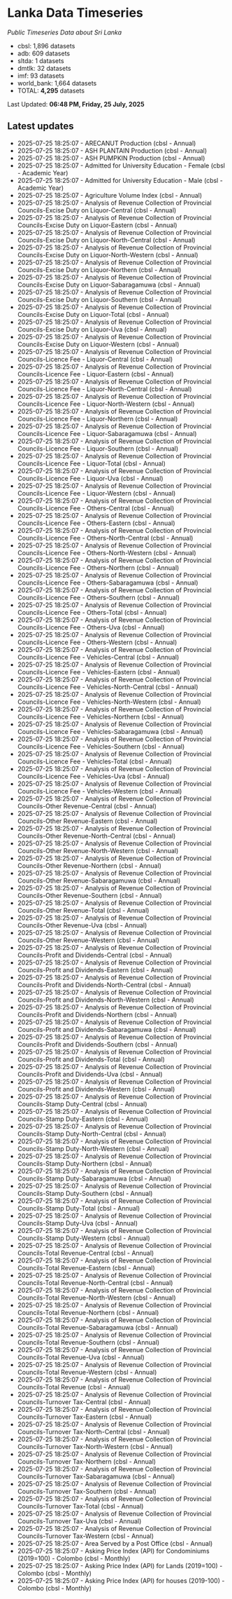 # Lanka Data Timeseries
*Public Timeseries Data about Sri Lanka*

* cbsl: 1,896 datasets
* adb: 609 datasets
* sltda: 1 datasets
* dmtlk: 32 datasets
* imf: 93 datasets
* world_bank: 1,664 datasets
* TOTAL: **4,295** datasets

Last Updated: **06:48 PM, Friday, 25 July, 2025**

## Latest updates

* 2025-07-25 18:25:07 - ARECANUT Production (cbsl - Annual)
* 2025-07-25 18:25:07 - ASH PLANTAIN Production (cbsl - Annual)
* 2025-07-25 18:25:07 - ASH PUMPKIN Production (cbsl - Annual)
* 2025-07-25 18:25:07 - Admitted for University Education - Female (cbsl - Academic Year)
* 2025-07-25 18:25:07 - Admitted for University Education - Male (cbsl - Academic Year)
* 2025-07-25 18:25:07 - Agriculture Volume Index (cbsl - Annual)
* 2025-07-25 18:25:07 - Analysis of Revenue Collection of Provincial Councils-Excise Duty on Liquor-Central (cbsl - Annual)
* 2025-07-25 18:25:07 - Analysis of Revenue Collection of Provincial Councils-Excise Duty on Liquor-Eastern (cbsl - Annual)
* 2025-07-25 18:25:07 - Analysis of Revenue Collection of Provincial Councils-Excise Duty on Liquor-North-Central (cbsl - Annual)
* 2025-07-25 18:25:07 - Analysis of Revenue Collection of Provincial Councils-Excise Duty on Liquor-North-Western (cbsl - Annual)
* 2025-07-25 18:25:07 - Analysis of Revenue Collection of Provincial Councils-Excise Duty on Liquor-Northern (cbsl - Annual)
* 2025-07-25 18:25:07 - Analysis of Revenue Collection of Provincial Councils-Excise Duty on Liquor-Sabaragamuwa (cbsl - Annual)
* 2025-07-25 18:25:07 - Analysis of Revenue Collection of Provincial Councils-Excise Duty on Liquor-Southern (cbsl - Annual)
* 2025-07-25 18:25:07 - Analysis of Revenue Collection of Provincial Councils-Excise Duty on Liquor-Total (cbsl - Annual)
* 2025-07-25 18:25:07 - Analysis of Revenue Collection of Provincial Councils-Excise Duty on Liquor-Uva (cbsl - Annual)
* 2025-07-25 18:25:07 - Analysis of Revenue Collection of Provincial Councils-Excise Duty on Liquor-Western (cbsl - Annual)
* 2025-07-25 18:25:07 - Analysis of Revenue Collection of Provincial Councils-Licence Fee - Liquor-Central (cbsl - Annual)
* 2025-07-25 18:25:07 - Analysis of Revenue Collection of Provincial Councils-Licence Fee - Liquor-Eastern (cbsl - Annual)
* 2025-07-25 18:25:07 - Analysis of Revenue Collection of Provincial Councils-Licence Fee - Liquor-North-Central (cbsl - Annual)
* 2025-07-25 18:25:07 - Analysis of Revenue Collection of Provincial Councils-Licence Fee - Liquor-North-Western (cbsl - Annual)
* 2025-07-25 18:25:07 - Analysis of Revenue Collection of Provincial Councils-Licence Fee - Liquor-Northern (cbsl - Annual)
* 2025-07-25 18:25:07 - Analysis of Revenue Collection of Provincial Councils-Licence Fee - Liquor-Sabaragamuwa (cbsl - Annual)
* 2025-07-25 18:25:07 - Analysis of Revenue Collection of Provincial Councils-Licence Fee - Liquor-Southern (cbsl - Annual)
* 2025-07-25 18:25:07 - Analysis of Revenue Collection of Provincial Councils-Licence Fee - Liquor-Total (cbsl - Annual)
* 2025-07-25 18:25:07 - Analysis of Revenue Collection of Provincial Councils-Licence Fee - Liquor-Uva (cbsl - Annual)
* 2025-07-25 18:25:07 - Analysis of Revenue Collection of Provincial Councils-Licence Fee - Liquor-Western (cbsl - Annual)
* 2025-07-25 18:25:07 - Analysis of Revenue Collection of Provincial Councils-Licence Fee - Others-Central (cbsl - Annual)
* 2025-07-25 18:25:07 - Analysis of Revenue Collection of Provincial Councils-Licence Fee - Others-Eastern (cbsl - Annual)
* 2025-07-25 18:25:07 - Analysis of Revenue Collection of Provincial Councils-Licence Fee - Others-North-Central (cbsl - Annual)
* 2025-07-25 18:25:07 - Analysis of Revenue Collection of Provincial Councils-Licence Fee - Others-North-Western (cbsl - Annual)
* 2025-07-25 18:25:07 - Analysis of Revenue Collection of Provincial Councils-Licence Fee - Others-Northern (cbsl - Annual)
* 2025-07-25 18:25:07 - Analysis of Revenue Collection of Provincial Councils-Licence Fee - Others-Sabaragamuwa (cbsl - Annual)
* 2025-07-25 18:25:07 - Analysis of Revenue Collection of Provincial Councils-Licence Fee - Others-Southern (cbsl - Annual)
* 2025-07-25 18:25:07 - Analysis of Revenue Collection of Provincial Councils-Licence Fee - Others-Total (cbsl - Annual)
* 2025-07-25 18:25:07 - Analysis of Revenue Collection of Provincial Councils-Licence Fee - Others-Uva (cbsl - Annual)
* 2025-07-25 18:25:07 - Analysis of Revenue Collection of Provincial Councils-Licence Fee - Others-Western (cbsl - Annual)
* 2025-07-25 18:25:07 - Analysis of Revenue Collection of Provincial Councils-Licence Fee - Vehicles-Central (cbsl - Annual)
* 2025-07-25 18:25:07 - Analysis of Revenue Collection of Provincial Councils-Licence Fee - Vehicles-Eastern (cbsl - Annual)
* 2025-07-25 18:25:07 - Analysis of Revenue Collection of Provincial Councils-Licence Fee - Vehicles-North-Central (cbsl - Annual)
* 2025-07-25 18:25:07 - Analysis of Revenue Collection of Provincial Councils-Licence Fee - Vehicles-North-Western (cbsl - Annual)
* 2025-07-25 18:25:07 - Analysis of Revenue Collection of Provincial Councils-Licence Fee - Vehicles-Northern (cbsl - Annual)
* 2025-07-25 18:25:07 - Analysis of Revenue Collection of Provincial Councils-Licence Fee - Vehicles-Sabaragamuwa (cbsl - Annual)
* 2025-07-25 18:25:07 - Analysis of Revenue Collection of Provincial Councils-Licence Fee - Vehicles-Southern (cbsl - Annual)
* 2025-07-25 18:25:07 - Analysis of Revenue Collection of Provincial Councils-Licence Fee - Vehicles-Total (cbsl - Annual)
* 2025-07-25 18:25:07 - Analysis of Revenue Collection of Provincial Councils-Licence Fee - Vehicles-Uva (cbsl - Annual)
* 2025-07-25 18:25:07 - Analysis of Revenue Collection of Provincial Councils-Licence Fee - Vehicles-Western (cbsl - Annual)
* 2025-07-25 18:25:07 - Analysis of Revenue Collection of Provincial Councils-Other Revenue-Central (cbsl - Annual)
* 2025-07-25 18:25:07 - Analysis of Revenue Collection of Provincial Councils-Other Revenue-Eastern (cbsl - Annual)
* 2025-07-25 18:25:07 - Analysis of Revenue Collection of Provincial Councils-Other Revenue-North-Central (cbsl - Annual)
* 2025-07-25 18:25:07 - Analysis of Revenue Collection of Provincial Councils-Other Revenue-North-Western (cbsl - Annual)
* 2025-07-25 18:25:07 - Analysis of Revenue Collection of Provincial Councils-Other Revenue-Northern (cbsl - Annual)
* 2025-07-25 18:25:07 - Analysis of Revenue Collection of Provincial Councils-Other Revenue-Sabaragamuwa (cbsl - Annual)
* 2025-07-25 18:25:07 - Analysis of Revenue Collection of Provincial Councils-Other Revenue-Southern (cbsl - Annual)
* 2025-07-25 18:25:07 - Analysis of Revenue Collection of Provincial Councils-Other Revenue-Total (cbsl - Annual)
* 2025-07-25 18:25:07 - Analysis of Revenue Collection of Provincial Councils-Other Revenue-Uva (cbsl - Annual)
* 2025-07-25 18:25:07 - Analysis of Revenue Collection of Provincial Councils-Other Revenue-Western (cbsl - Annual)
* 2025-07-25 18:25:07 - Analysis of Revenue Collection of Provincial Councils-Profit and Dividends-Central (cbsl - Annual)
* 2025-07-25 18:25:07 - Analysis of Revenue Collection of Provincial Councils-Profit and Dividends-Eastern (cbsl - Annual)
* 2025-07-25 18:25:07 - Analysis of Revenue Collection of Provincial Councils-Profit and Dividends-North-Central (cbsl - Annual)
* 2025-07-25 18:25:07 - Analysis of Revenue Collection of Provincial Councils-Profit and Dividends-North-Western (cbsl - Annual)
* 2025-07-25 18:25:07 - Analysis of Revenue Collection of Provincial Councils-Profit and Dividends-Northern (cbsl - Annual)
* 2025-07-25 18:25:07 - Analysis of Revenue Collection of Provincial Councils-Profit and Dividends-Sabaragamuwa (cbsl - Annual)
* 2025-07-25 18:25:07 - Analysis of Revenue Collection of Provincial Councils-Profit and Dividends-Southern (cbsl - Annual)
* 2025-07-25 18:25:07 - Analysis of Revenue Collection of Provincial Councils-Profit and Dividends-Total (cbsl - Annual)
* 2025-07-25 18:25:07 - Analysis of Revenue Collection of Provincial Councils-Profit and Dividends-Uva (cbsl - Annual)
* 2025-07-25 18:25:07 - Analysis of Revenue Collection of Provincial Councils-Profit and Dividends-Western (cbsl - Annual)
* 2025-07-25 18:25:07 - Analysis of Revenue Collection of Provincial Councils-Stamp Duty-Central (cbsl - Annual)
* 2025-07-25 18:25:07 - Analysis of Revenue Collection of Provincial Councils-Stamp Duty-Eastern (cbsl - Annual)
* 2025-07-25 18:25:07 - Analysis of Revenue Collection of Provincial Councils-Stamp Duty-North-Central (cbsl - Annual)
* 2025-07-25 18:25:07 - Analysis of Revenue Collection of Provincial Councils-Stamp Duty-North-Western (cbsl - Annual)
* 2025-07-25 18:25:07 - Analysis of Revenue Collection of Provincial Councils-Stamp Duty-Northern (cbsl - Annual)
* 2025-07-25 18:25:07 - Analysis of Revenue Collection of Provincial Councils-Stamp Duty-Sabaragamuwa (cbsl - Annual)
* 2025-07-25 18:25:07 - Analysis of Revenue Collection of Provincial Councils-Stamp Duty-Southern (cbsl - Annual)
* 2025-07-25 18:25:07 - Analysis of Revenue Collection of Provincial Councils-Stamp Duty-Total (cbsl - Annual)
* 2025-07-25 18:25:07 - Analysis of Revenue Collection of Provincial Councils-Stamp Duty-Uva (cbsl - Annual)
* 2025-07-25 18:25:07 - Analysis of Revenue Collection of Provincial Councils-Stamp Duty-Western (cbsl - Annual)
* 2025-07-25 18:25:07 - Analysis of Revenue Collection of Provincial Councils-Total Revenue-Central (cbsl - Annual)
* 2025-07-25 18:25:07 - Analysis of Revenue Collection of Provincial Councils-Total Revenue-Eastern (cbsl - Annual)
* 2025-07-25 18:25:07 - Analysis of Revenue Collection of Provincial Councils-Total Revenue-North-Central (cbsl - Annual)
* 2025-07-25 18:25:07 - Analysis of Revenue Collection of Provincial Councils-Total Revenue-North-Western (cbsl - Annual)
* 2025-07-25 18:25:07 - Analysis of Revenue Collection of Provincial Councils-Total Revenue-Northern (cbsl - Annual)
* 2025-07-25 18:25:07 - Analysis of Revenue Collection of Provincial Councils-Total Revenue-Sabaragamuwa (cbsl - Annual)
* 2025-07-25 18:25:07 - Analysis of Revenue Collection of Provincial Councils-Total Revenue-Southern (cbsl - Annual)
* 2025-07-25 18:25:07 - Analysis of Revenue Collection of Provincial Councils-Total Revenue-Uva (cbsl - Annual)
* 2025-07-25 18:25:07 - Analysis of Revenue Collection of Provincial Councils-Total Revenue-Western (cbsl - Annual)
* 2025-07-25 18:25:07 - Analysis of Revenue Collection of Provincial Councils-Total Revenue (cbsl - Annual)
* 2025-07-25 18:25:07 - Analysis of Revenue Collection of Provincial Councils-Turnover Tax-Central (cbsl - Annual)
* 2025-07-25 18:25:07 - Analysis of Revenue Collection of Provincial Councils-Turnover Tax-Eastern (cbsl - Annual)
* 2025-07-25 18:25:07 - Analysis of Revenue Collection of Provincial Councils-Turnover Tax-North-Central (cbsl - Annual)
* 2025-07-25 18:25:07 - Analysis of Revenue Collection of Provincial Councils-Turnover Tax-North-Western (cbsl - Annual)
* 2025-07-25 18:25:07 - Analysis of Revenue Collection of Provincial Councils-Turnover Tax-Northern (cbsl - Annual)
* 2025-07-25 18:25:07 - Analysis of Revenue Collection of Provincial Councils-Turnover Tax-Sabaragamuwa (cbsl - Annual)
* 2025-07-25 18:25:07 - Analysis of Revenue Collection of Provincial Councils-Turnover Tax-Southern (cbsl - Annual)
* 2025-07-25 18:25:07 - Analysis of Revenue Collection of Provincial Councils-Turnover Tax-Total (cbsl - Annual)
* 2025-07-25 18:25:07 - Analysis of Revenue Collection of Provincial Councils-Turnover Tax-Uva (cbsl - Annual)
* 2025-07-25 18:25:07 - Analysis of Revenue Collection of Provincial Councils-Turnover Tax-Western (cbsl - Annual)
* 2025-07-25 18:25:07 - Area Served by a Post Office (cbsl - Annual)
* 2025-07-25 18:25:07 - Asking Price Index (API) for Condominiums (2019=100) - Colombo (cbsl - Monthly)
* 2025-07-25 18:25:07 - Asking Price Index (API) for Lands (2019=100) - Colombo (cbsl - Monthly)
* 2025-07-25 18:25:07 - Asking Price Index (API) for houses (2019-100) - Colombo (cbsl - Monthly)